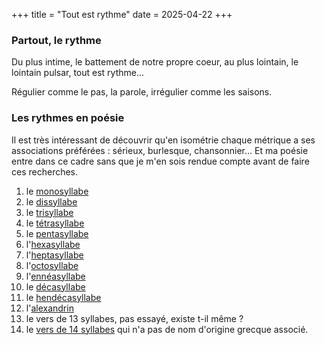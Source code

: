+++
title = "Tout est rythme"
date = 2025-04-22
+++

### Partout, le rythme

Du plus intime, le battement de notre propre coeur, au plus lointain, le lointain pulsar, tout est rythme...

Régulier comme le pas, la parole, irrégulier comme les saisons.

### Les rythmes en poésie

Il est très intéressant de découvrir qu'en isométrie chaque métrique a ses associations préférées : sérieux, burlesque, chansonnier... Et ma poésie entre dans ce cadre sans que je m'en sois rendue compte avant de faire ces recherches.

1. le [monosyllabe](/tags/monosyllabe)
2. le [dissyllabe](/tags/dissyllabe)
3. le [trisyllabe](/tags/trisyllabe)
4. le [tétrasyllabe](/tags/tétrasyllabe)
5. le [pentasyllabe](/tags/pentasyllabe)
6. l'[hexasyllabe](/tags/hexasyllabe)
7. l'[heptasyllabe](/tags/heptasyllabe)
8. l'[octosyllabe](/tags/octosyllabe)
9. l'[ennéasyllabe](/tags/ennéasyllabe)
10. le [décasyllabe](/tags/décasyllabe)
11. le [hendécasyllabe](/tags/hendécasyllabe)
12. l'[alexandrin](/tags/alexandrin)
13. le vers de 13 syllabes, pas essayé, existe t-il même ?
14. le [vers de 14 syllabes](/tags/quatorze-syllabes) qui n'a pas de nom d'origine grecque associé.
